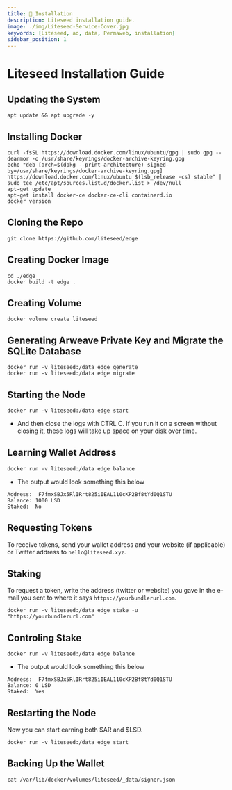 ```yaml
---
title: 💾 Installation
description: Liteseed installation guide.
image: ./img/Liteseed-Service-Cover.jpg
keywords: [Liteseed, ao, data, Permaweb, installation]
sidebar_position: 1
---
```


# Liteseed Installation Guide 

## Updating the System
```shell
apt update && apt upgrade -y
```

## Installing Docker
```shell
curl -fsSL https://download.docker.com/linux/ubuntu/gpg | sudo gpg --dearmor -o /usr/share/keyrings/docker-archive-keyring.gpg
echo "deb [arch=$(dpkg --print-architecture) signed-by=/usr/share/keyrings/docker-archive-keyring.gpg] https://download.docker.com/linux/ubuntu $(lsb_release -cs) stable" | sudo tee /etc/apt/sources.list.d/docker.list > /dev/null
apt-get update
apt-get install docker-ce docker-ce-cli containerd.io
docker version
```

## Cloning the Repo
```shell
git clone https://github.com/liteseed/edge
```

## Creating Docker Image

```shell
cd ./edge
docker build -t edge .
```

## Creating Volume

```shell
docker volume create liteseed
```

## Generating Arweave Private Key and Migrate the SQLite Database 

```shell
docker run -v liteseed:/data edge generate
docker run -v liteseed:/data edge migrate
```

## Starting the Node

```shell
docker run -v liteseed:/data edge start
```
* And then close the logs with CTRL C. If you run it on a screen without closing it, these logs will take up space on your disk over time.

## Learning Wallet Address

```shell
docker run -v liteseed:/data edge balance
```

* The output would look something this below
```shell
Address:  F7fmxSBJx5RlIRrt825iIEAL110cKP2Bf8tYd0Q1STU
Balance: 1000 LSD
Staked:  No
```

## Requesting Tokens

To receive tokens, send your wallet address and your website (if applicable) or Twitter address to `hello@liteseed.xyz`.

## Staking 
To request a token, write the address (twitter or website) you gave in the e-mail you sent to where it says `https://yourbundlerurl.com`.
```shell
docker run -v liteseed:/data edge stake -u "https://yourbundlerurl.com"
```

## Controling Stake
```shell
docker run -v liteseed:/data edge balance
```

* The output would look something this below
```shell
Address:  F7fmxSBJx5RlIRrt825iIEAL110cKP2Bf8tYd0Q1STU
Balance: 0 LSD
Staked:  Yes
```

## Restarting the Node
Now you can start earning both $AR and $LSD.
```shell
docker run -v liteseed:/data edge start
```


## Backing Up the Wallet
```shell
cat /var/lib/docker/volumes/liteseed/_data/signer.json
```
